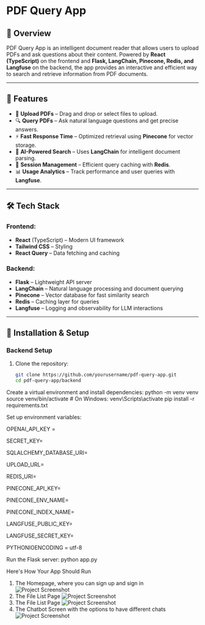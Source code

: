 # PDF Query App

## 📖 Overview
PDF Query App is an intelligent document reader that allows users to upload PDFs and ask questions about their content. Powered by **React (TypeScript)** on the frontend and **Flask, LangChain, Pinecone, Redis, and Langfuse** on the backend, the app provides an interactive and efficient way to search and retrieve information from PDF documents.

---

## 🚀 Features
- 📂 **Upload PDFs** – Drag and drop or select files to upload.
- 🔍 **Query PDFs** – Ask natural language questions and get precise answers.
- ⚡ **Fast Response Time** – Optimized retrieval using **Pinecone** for vector storage.
- 🧠 **AI-Powered Search** – Uses **LangChain** for intelligent document parsing.
- 🎯 **Session Management** – Efficient query caching with **Redis**.
- 📊 **Usage Analytics** – Track performance and user queries with **Langfuse**.

---

## 🛠️ Tech Stack
### **Frontend:**
- **React** (TypeScript) – Modern UI framework
- **Tailwind CSS** – Styling
- **React Query** – Data fetching and caching

### **Backend:**
- **Flask** – Lightweight API server
- **LangChain** – Natural language processing and document querying
- **Pinecone** – Vector database for fast similarity search
- **Redis** – Caching layer for queries
- **Langfuse** – Logging and observability for LLM interactions

---

## 🎯 Installation & Setup

### **Backend Setup**
1. Clone the repository:
   ```bash
   git clone https://github.com/yourusername/pdf-query-app.git
   cd pdf-query-app/backend


Create a virtual environment and install dependencies:
python -m venv venv
source venv/bin/activate   # On Windows: venv\Scripts\activate
pip install -r requirements.txt

Set up environment variables:


OPENAI_API_KEY = 


SECRET_KEY=


SQLALCHEMY_DATABASE_URI=

UPLOAD_URL=

 
REDIS_URI=

PINECONE_API_KEY= 

PINECONE_ENV_NAME=

PINECONE_INDEX_NAME=
 
LANGFUSE_PUBLIC_KEY= 

LANGFUSE_SECRET_KEY= 

PYTHONIOENCODING = utf-8




Run the Flask server:
python app.py


Here's How Your App Should Run
1. The Homepage, where you can sign up and sign in
   ![Project Screenshot](pdf_reader_pictures/homepage.png)
3. The File List Page
   ![Project Screenshot](pdf_reader_pictures/documents_page.png)
4. The File List Page
   ![Project Screenshot](pdf_reader_pictures/upload_file.png)
5. The Chatbot Screen with the options to have different chats
   ![Project Screenshot](pdf_reader_pictures/chatbot_reader.png)
